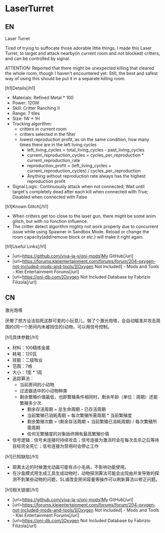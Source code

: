 # LaserTurret

## EN

Laser Turret

Tired of trying to suffocate those adorable little things, I made this Laser Turret, to target and attack nearby(in
current room and not blocked) critters, and can be controlled by signal.

ATTENTION: Reported that there might be unexpected killing that cleared the whole room, though I haven't encountered
yet. Still, the best and safest way of using this should be put it in a separate killing room.

[h1]Details[/h1]

* Materials: Refined Metal * 100
* Power: 120W
* Skill: Critter Ranching II
* Range: 7 tiles
* Size: 1W * 1H
* Tracking algorithm: 
    * critters in current room
    * critters selected in the filter
    * lowest reproduction profit, as on the same condition, how many times there are in the left living cycles
        * left_living_cycles = total_living_cycles - past_living_cycles
        * current_reproduction_cycles = cycles_per_reproduction * current_reproduction_rate
        * reproduction_profit = (left_living_cycles + current_reproduction_cycles) / cycles_per_reproduction
        * Anything without reproduction rate always has the highest reproduction profit
* Signal Logic: Continuously attack when not connected; Wait until target's completely dead after each kill when
  connected with True; Disabled when connected with False

[h1]Known Glitch[/h1]

* When critters get too close to the laser gun, there might be some anim glitch, but with no function influence.
* The critter detect algorithm mighty not work properly due to concurrent issue while using Spawner in Sandbox Mode.
  Reload or change the room capacity(add/remove block or etc.) will make it right again.

[h1]Useful Links[/h1]

* [url=https://github.com/viva-la-v/oni-mods]My GitHub[/url]
* [url=https://forums.kleientertainment.com/forums/forum/204-oxygen-not-included-mods-and-tools/][Oxygen Not Included] -
  Mods and Tools - Klei Entertainment Forums[/url]
* [url=https://oni-db.com/]Oxygen Not Included Database by Fabrizio Filizola[/url]

## CN

激光炮塔

厌倦了想方设法掐死这群可爱的小玩意儿，做了个激光炮塔，会自动瞄准并攻击周围的(同一个房间内未被挡住的)动物，可以用信号控制。

[h1]具体参数[/h1]

* 材料：100精炼金属
* 耗电：120瓦
* 技能：二级牧业
* 范围：7格
* 大小：1宽 * 1高
* 追踪算法：
    * 当前房间的小动物
    * 过滤器选中的小动物种类
    * 剩余繁殖价值最低，也即繁殖条件相同时，剩余年龄（单位：周期）还能繁殖多少次
        * 剩余存活周期 = 总生命周期 - 已存活周期
        * 当前繁殖已消耗周期 = 每次繁殖所需周期 * 当前繁殖度
        * 剩余繁殖次数 = (剩余存活周期 + 当前繁殖已消耗周期) / 每次繁殖所需周期
        * 任何无繁殖度的对象始终拥有最高繁殖价值
* 信号逻辑：信号未连接时持续攻击；信号连接为激活时会在每次击杀之后等待目标完全死亡；信号连接为禁用时会停止工作

[h1]已知缺陷[/h1]

* 距离太近的时候激光动画可能有点小毛病，不影响功能使用。
* 在沙盒模式用生成工具生成动物时，动物探测算法可能会出现由并发导致的探测不到某些动物的问题，SL或改变房间容量等操作可以刷新算法以修正问题。

[h1]相关链接[/h1]

* [url=https://github.com/viva-la-v/oni-mods]My GitHub[/url]
* [url=https://forums.kleientertainment.com/forums/forum/204-oxygen-not-included-mods-and-tools/][Oxygen Not Included] -
  Mods and Tools - Klei Entertainment Forums[/url]
* [url=https://oni-db.com/]Oxygen Not Included Database by Fabrizio Filizola[/url]
